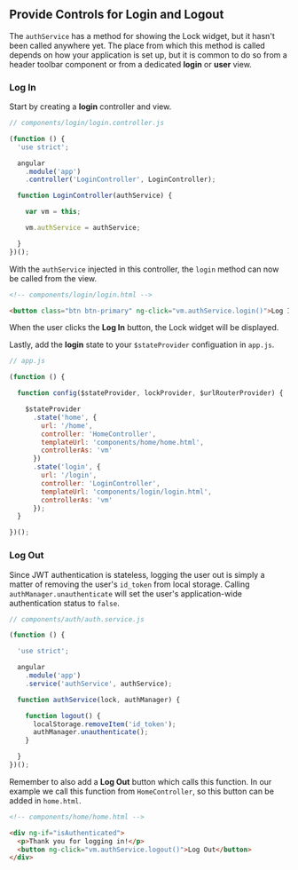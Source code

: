 ## Provide Controls for Login and Logout

The `authService` has a method for showing the Lock widget, but it hasn't been called anywhere yet. The place from which this method is called depends on how your application is set up, but it is common to do so from a header toolbar component or from a dedicated **login** or **user** view.

### Log In

Start by creating a **login** controller and view.

```js
// components/login/login.controller.js

(function () {
  'use strict';

  angular
    .module('app')
    .controller('LoginController', LoginController);

  function LoginController(authService) {

    var vm = this;

    vm.authService = authService;

  }
})();
```

With the `authService` injected in this controller, the `login` method can now be called from the view.

```html
<!-- components/login/login.html -->

<button class="btn btn-primary" ng-click="vm.authService.login()">Log In</button>
```

When the user clicks the **Log In** button, the Lock widget will be displayed.

Lastly, add the **login** state to your `$stateProvider` configuation in `app.js`.

```js
// app.js

(function () {

  function config($stateProvider, lockProvider, $urlRouterProvider) {

    $stateProvider
      .state('home', {
        url: '/home',
        controller: 'HomeController',
        templateUrl: 'components/home/home.html',
        controllerAs: 'vm'
      })
      .state('login', {
        url: '/login',
        controller: 'LoginController',
        templateUrl: 'components/login/login.html',
        controllerAs: 'vm'
      });	
  }

})();
```

### Log Out

Since JWT authentication is stateless, logging the user out is simply a matter of removing the user's `id_token` from local storage. Calling `authManager.unauthenticate` will set the user's application-wide authentication status to `false`.

```js
// components/auth/auth.service.js

(function () {

  'use strict';

  angular
    .module('app')
    .service('authService', authService);

  function authService(lock, authManager) {

    function logout() {
      localStorage.removeItem('id_token');
      authManager.unauthenticate();
    }

  }
})();
```

Remember to also add a **Log Out** button which calls this function. In our example we call this function from `HomeController`, so this button can be added in `home.html`.

```html
<!-- components/home/home.html -->

<div ng-if="isAuthenticated">
  <p>Thank you for logging in!</p>
  <button ng-click="vm.authService.logout()">Log Out</button>
</div>
```
